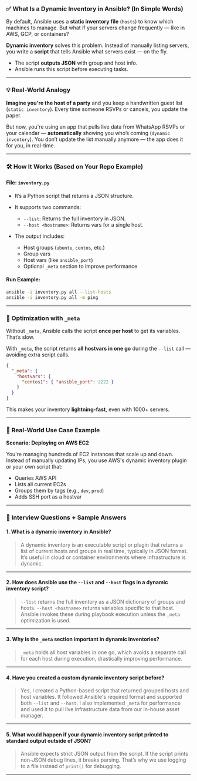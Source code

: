 ### ✅ What Is a Dynamic Inventory in Ansible? (In Simple Words)

By default, Ansible uses a **static inventory file** (`hosts`) to know which machines to manage. But what if your servers change frequently — like in AWS, GCP, or containers?

**Dynamic inventory** solves this problem. Instead of manually listing servers, you write a **script** that tells Ansible what servers exist — on the fly.

* The script **outputs JSON** with group and host info.
* Ansible runs this script before executing tasks.

---

### 💡 Real-World Analogy

**Imagine you're the host of a party** and you keep a handwritten guest list (`static inventory`). Every time someone RSVPs or cancels, you update the paper.

But now, you're using an app that pulls live data from WhatsApp RSVPs or your calendar — **automatically** showing you who’s coming (`dynamic inventory`). You don’t update the list manually anymore — the app does it for you, in real-time.

---

### 🛠 How It Works (Based on Your Repo Example)

#### File: `inventory.py`

* It’s a Python script that returns a JSON structure.
* It supports two commands:

  * `--list`: Returns the full inventory in JSON.
  * `--host <hostname>`: Returns vars for a single host.
* The output includes:

  * Host groups (`ubuntu`, `centos`, etc.)
  * Group vars
  * Host vars (like `ansible_port`)
  * Optional `_meta` section to improve performance

#### Run Example:

```bash
ansible -i inventory.py all --list-hosts
ansible -i inventory.py all -m ping
```

---

### 🚀 Optimization with `_meta`

Without `_meta`, Ansible calls the script **once per host** to get its variables. That’s slow.

With `_meta`, the script returns **all hostvars in one go** during the `--list` call — avoiding extra script calls.

```json
{
  "_meta": {
    "hostvars": {
      "centos1": { "ansible_port": 2222 }
    }
  }
}
```

This makes your inventory **lightning-fast**, even with 1000+ servers.

---

### 🧠 Real-World Use Case Example

**Scenario: Deploying on AWS EC2**

You're managing hundreds of EC2 instances that scale up and down. Instead of manually updating IPs, you use AWS's dynamic inventory plugin or your own script that:

* Queries AWS API
* Lists all current EC2s
* Groups them by tags (e.g., `dev`, `prod`)
* Adds SSH port as a hostvar

---

### 📘 Interview Questions + Sample Answers

#### 1. **What is a dynamic inventory in Ansible?**

> A dynamic inventory is an executable script or plugin that returns a list of current hosts and groups in real time, typically in JSON format. It’s useful in cloud or container environments where infrastructure is dynamic.

---

#### 2. **How does Ansible use the `--list` and `--host` flags in a dynamic inventory script?**

> `--list` returns the full inventory as a JSON dictionary of groups and hosts. `--host <hostname>` returns variables specific to that host. Ansible invokes these during playbook execution unless the `_meta` optimization is used.

---

#### 3. **Why is the `_meta` section important in dynamic inventories?**

> `_meta` holds all host variables in one go, which avoids a separate call for each host during execution, drastically improving performance.

---

#### 4. **Have you created a custom dynamic inventory script before?**

> Yes, I created a Python-based script that returned grouped hosts and host variables. It followed Ansible's required format and supported both `--list` and `--host`. I also implemented `_meta` for performance and used it to pull live infrastructure data from our in-house asset manager.

---

#### 5. **What would happen if your dynamic inventory script printed to standard output outside of JSON?**

> Ansible expects strict JSON output from the script. If the script prints non-JSON debug lines, it breaks parsing. That’s why we use logging to a file instead of `print()` for debugging.

---

